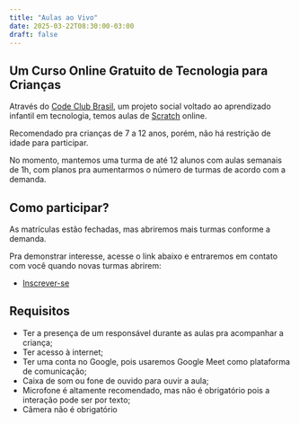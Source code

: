 ```yaml
---
title: "Aulas ao Vivo"
date: 2025-03-22T08:30:00-03:00
draft: false
---
```


## Um Curso Online Gratuito de Tecnologia para Crianças

Através do [Code Club Brasil](https://www.codeclubbrasil.org.br/), um projeto social voltado ao aprendizado infantil em tecnologia, temos aulas de [Scratch](https://scratch.mit.edu/) online.

Recomendado pra crianças de 7 a 12 anos, porém, não há restrição de idade para participar.

No momento, mantemos uma turma de até 12 alunos com aulas semanais de 1h, com planos pra aumentarmos o número de turmas de acordo com a demanda.

## Como participar?

As matrículas estão fechadas, mas abriremos mais turmas conforme a demanda.

Pra demonstrar interesse, acesse o link abaixo e entraremos em contato com você quando novas turmas abrirem:

- [Inscrever-se](https://forms.gle/BCFCXmc7d1ns4MQz9)


## Requisitos

- Ter a presença de um responsável durante as aulas pra acompanhar a criança;
- Ter acesso à internet;
- Ter uma conta no Google, pois usaremos Google Meet como plataforma de comunicação;
- Caixa de som ou fone de ouvido para ouvir a aula;
- Microfone é altamente recomendado, mas não é obrigatório pois a interação pode ser por texto;
- Câmera não é obrigatório

